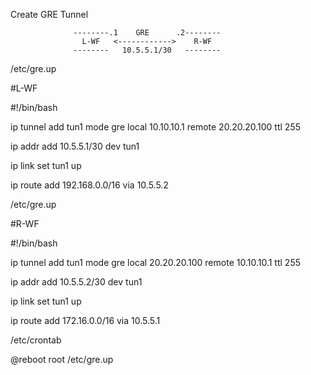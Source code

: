 
Create GRE Tunnel




                  --------.1    GRE      .2--------
                    L-WF   <------------>    R-WF 
                  --------   10.5.5.1/30   --------
                     



/etc/gre.up

#L-WF

#!/bin/bash

ip tunnel add tun1 mode gre local 10.10.10.1 remote  20.20.20.100 ttl 255

ip addr add 10.5.5.1/30 dev tun1

ip link set tun1 up

ip route add 192.168.0.0/16 via 10.5.5.2




/etc/gre.up

#R-WF

#!/bin/bash

ip tunnel add tun1 mode gre local 20.20.20.100 remote 10.10.10.1 ttl 255

ip addr add 10.5.5.2/30 dev tun1

ip link set tun1 up

ip route add 172.16.0.0/16 via 10.5.5.1




/etc/crontab


@reboot  root  /etc/gre.up
